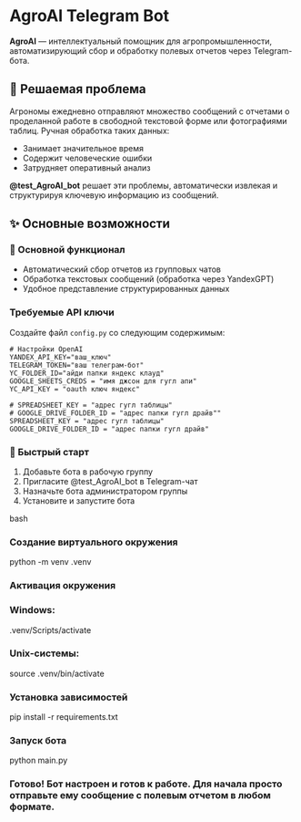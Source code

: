 # AgroAI Telegram Bot

**AgroAI** — интеллектуальный помощник для агропромышленности, автоматизирующий сбор и обработку полевых отчетов через Telegram-бота.

## 🎯 Решаемая проблема

Агрономы ежедневно отправляют множество сообщений с отчетами о проделанной работе в свободной текстовой форме или фотографиями таблиц. Ручная обработка таких данных:
- Занимает значительное время
- Содержит человеческие ошибки
- Затрудняет оперативный анализ

**@test_AgroAI_bot** решает эти проблемы, автоматически извлекая и структурируя ключевую информацию из сообщений.

## ✨ Основные возможности

### 🤖 Основной функционал
- Автоматический сбор отчетов из групповых чатов
- Обработка текстовых сообщений (обработка через YandexGPT)
- Удобное представление структурированных данных

### Требуемые API ключи
Создайте файл `config.py` со следующим содержимым:

```
# Настройки OpenAI
YANDEX_API_KEY="ваш_ключ"
TELEGRAM_TOKEN="ваш телеграм-бот"
YC_FOLDER_ID="айди папки яндекс клауд"
GOOGLE_SHEETS_CREDS = "имя джсон для гугл апи"
YC_API_KEY = "oauth ключ яндекс"

# SPREADSHEET_KEY = "адрес гугл таблицы"
# GOOGLE_DRIVE_FOLDER_ID = "адрес папки гугл драйв""
SPREADSHEET_KEY = "адрес гугл таблицы"
GOOGLE_DRIVE_FOLDER_ID = "адрес папки гугл драйв"
```

### 🚀 Быстрый старт
1. Добавьте бота в рабочую группу
2. Пригласите @test_AgroAI_bot в Telegram-чат
3. Назначьте бота администратором группы
4. Установите и запустите бота

bash
### Создание виртуального окружения
python -m venv .venv

### Активация окружения
### Windows:
.venv/Scripts/activate
### Unix-системы:
source .venv/bin/activate

### Установка зависимостей
pip install -r requirements.txt

### Запуск бота
python main.py

### Готово! Бот настроен и готов к работе. Для начала просто отправьте ему сообщение с полевым отчетом в любом формате.
